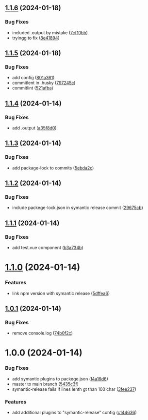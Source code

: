 ## [1.1.6](https://github.com/skmd87/nuxt3-boilerplate/compare/v1.1.5...v1.1.6) (2024-01-18)


### Bug Fixes

* included .output by mistake ([7cf10bb](https://github.com/skmd87/nuxt3-boilerplate/commit/7cf10bbd144bc8b6c5c1df3a2ae2997511ab71fa))
* tryingg to fix ([8e41894](https://github.com/skmd87/nuxt3-boilerplate/commit/8e4189445748d267ac4bb25295804d35e55d6a7e))

## [1.1.5](https://github.com/skmd87/nuxt3-boilerplate/compare/v1.1.4...v1.1.5) (2024-01-18)


### Bug Fixes

* add config ([801a361](https://github.com/skmd87/nuxt3-boilerplate/commit/801a361c36c779d071a171f644271c7529abc8d7))
* commitlent in .husky ([797245c](https://github.com/skmd87/nuxt3-boilerplate/commit/797245c6521bc638efa4f4fb49e8076b1ba5166c))
* commitlint ([521afba](https://github.com/skmd87/nuxt3-boilerplate/commit/521afba2b62c5233256f2546977e3858e0a60fec))

## [1.1.4](https://github.com/skmd87/nuxt3-boilerplate/compare/v1.1.3...v1.1.4) (2024-01-14)


### Bug Fixes

* add .output ([a35f8d0](https://github.com/skmd87/nuxt3-boilerplate/commit/a35f8d00a9376aef380a0219476bd656e9ceee46))

## [1.1.3](https://github.com/skmd87/nuxt3-boilerplate/compare/v1.1.2...v1.1.3) (2024-01-14)


### Bug Fixes

* add package-lock to commits ([5ebda2c](https://github.com/skmd87/nuxt3-boilerplate/commit/5ebda2c1829e294b2a7643f93cf676949e2ec5e5))

## [1.1.2](https://github.com/skmd87/nuxt3-boilerplate/compare/v1.1.1...v1.1.2) (2024-01-14)


### Bug Fixes

* include packege-lock.json in symantic release commit ([29675cb](https://github.com/skmd87/nuxt3-boilerplate/commit/29675cb923b0abe3b30230db0d09b9fe2a335335))

## [1.1.1](https://github.com/skmd87/nuxt3-boilerplate/compare/v1.1.0...v1.1.1) (2024-01-14)


### Bug Fixes

* add test.vue component ([b3a734b](https://github.com/skmd87/nuxt3-boilerplate/commit/b3a734bba00301020894e92bdc4895e55cd1f490))

# [1.1.0](https://github.com/skmd87/nuxt3-boilerplate/compare/v1.0.1...v1.1.0) (2024-01-14)


### Features

* link npm version with symantic release ([5dffea6](https://github.com/skmd87/nuxt3-boilerplate/commit/5dffea634f33b3c53d2811188d8c23a64b0f1398))

## [1.0.1](https://github.com/skmd87/nuxt3-boilerplate/compare/v1.0.0...v1.0.1) (2024-01-14)


### Bug Fixes

* remove console.log ([74b0f2c](https://github.com/skmd87/nuxt3-boilerplate/commit/74b0f2c51e838d2ed804455ae1d9b149dbe75b1c))

# 1.0.0 (2024-01-14)


### Bug Fixes

* add symantic plugins to packege.json ([f4a16d6](https://github.com/skmd87/nuxt3-boilerplate/commit/f4a16d6c4b8c2140bba2fa8140c2b2a21200e40f))
* master to main branch ([5435c3f](https://github.com/skmd87/nuxt3-boilerplate/commit/5435c3f585d13e55d9d0df541404daa44f253826))
* symantic-release fails if lines lenth gt than 100 char ([3fee237](https://github.com/skmd87/nuxt3-boilerplate/commit/3fee2377ebac0507d6038012ea364528d9f7e448))


### Features

* add additional plugins to "symantic-release" config ([c144636](https://github.com/skmd87/nuxt3-boilerplate/commit/c1446366369dbc6231b7cba9257e129f787ba0cc))
